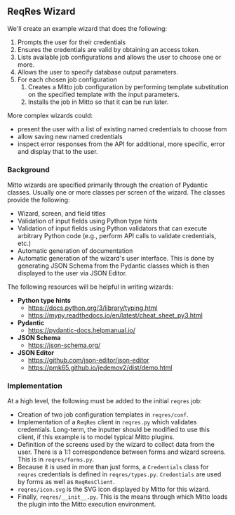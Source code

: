 ## ReqRes Wizard

We'll create an example wizard that does the following:

1. Prompts the user for their credentials
2. Ensures the credentials are valid by obtaining an access token.
3. Lists available job configurations and allows the user to choose
   one or more.
4. Allows the user to specify database output parameters.
5. For each chosen job configuration
   1. Creates a Mitto job configuration by performing template
      substitution on the specified template with the input
      parameters.
   2. Installs the job in Mitto so that it can be run later.	

More complex wizards could:
- present the user with a list of existing named credentials to choose from
- allow saving new named credentials
- inspect error responses from the API for additional, more specific, error
  and display that to the user.

### Background

Mitto wizards are specified primarily through the creation of Pydantic
classes.  Usually one or more classes per screen of the wizard.  The
classes provide the following:
* Wizard, screen, and field titles
* Validation of input fields using Python type hints
* Validation of input fields using Python validators that can execute
  arbitrary Python code (e.g., perform API calls to validate
  credentials, etc.)
* Automatic generation of documentation
* Automatic generation of the wizard's user interface.  This is done
  by generating JSON Schema from the Pydantic classes which is then
  displayed to the user via JSON Editor.

The following resources will be helpful in writing wizards:

* **Python type hints**
  * https://docs.python.org/3/library/typing.html
  * https://mypy.readthedocs.io/en/latest/cheat_sheet_py3.html
* **Pydantic**
  * https://pydantic-docs.helpmanual.io/
* **JSON Schema**
  * https://json-schema.org/
* **JSON Editor**
  * https://github.com/json-editor/json-editor
  * https://pmk65.github.io/jedemov2/dist/demo.html

### Implementation

At a high level, the following must be added to the initial `reqres`
job:

* Creation of two job configuration templates in `reqres/conf`.
* Implementation of a `ReqRes` client in `reqres.py` which validates
  credentials.  Long-term, the inputter should be modified to use this
  client, if this example is to model typical Mitto plugins.
* Definition of the screens used by the wizard to collect data from
  the user. There is a 1:1 correspondence between forms and wizard
  screens.  This is in `reqres/forms.py`.
* Because it is used in more than just forms, a `Credentials` class
  for `reqres` credentials is defined in `reqres/types.py`.
  `Credentials` are used by forms as well as `ReqResClient`.
* `reqres/icon.svg` is the SVG icon displayed by Mitto for this
  wizard.
* Finally, `reqres/__init__.py`.  This is the means through which
  Mitto loads the plugin into the Mitto execution environment.
